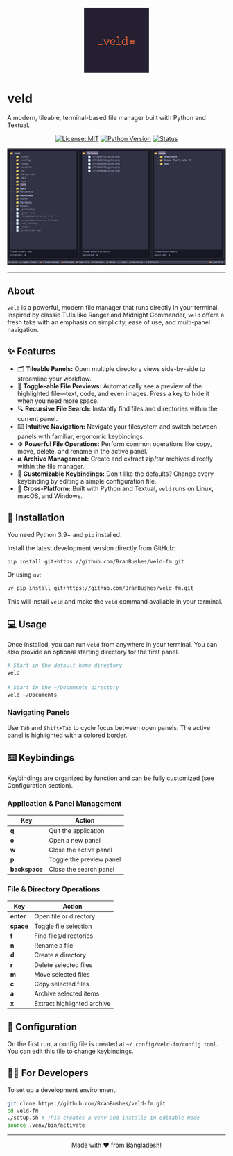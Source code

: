 <p align="center">
  <a href="https://github.com/BranBushes/veld-fm">
    <img src="https://raw.githubusercontent.com/BranBushes/veld-fm/master/.assets/logo.png" alt="veld logo" width="150">
  </a>
</p>

# veld

A modern, tileable, terminal-based file manager built with Python and Textual.

<div align="center">

[![License: MIT](https://img.shields.io/badge/License-MIT-blue.svg)](https://opensource.org/licenses/MIT)
[![Python Version](https://img.shields.io/badge/python-3.9+-brightgreen.svg)](https://www.python.org/downloads/)
[![Status](https://img.shields.io/badge/status-active-success.svg)](https://github.com/BranBushes/veld-fm)
 <!--[![PyPI version](https://img.shields.io/pypi/v/veld-fm.svg)](https://pypi.org/project/veld-fm/)  Add this line after publishing to PyPI -->

</div>

![A screenshot of the veld file manager in action.](https://raw.githubusercontent.com/BranBushes/veld-fm/master/.assets/ss.png)

---

## About

`veld` is a powerful, modern file manager that runs directly in your terminal. Inspired by classic TUIs like Ranger and Midnight Commander, `veld` offers a fresh take with an emphasis on simplicity, ease of use, and multi-panel navigation.

## ✨ Features

*   🗂️ **Tileable Panels:** Open multiple directory views side-by-side to streamline your workflow.
*   📂 **Toggle-able File Previews:** Automatically see a preview of the highlighted file—text, code, and even images. Press a key to hide it when you need more space.
*   🔍 **Recursive File Search:** Instantly find files and directories within the current panel.
*   ⌨️ **Intuitive Navigation:** Navigate your filesystem and switch between panels with familiar, ergonomic keybindings.
*   ⚙️ **Powerful File Operations:** Perform common operations like copy, move, delete, and rename in the active panel.
*   **ዚ Archive Management:** Create and extract zip/tar archives directly within the file manager.
*   🎨 **Customizable Keybindings:** Don't like the defaults? Change every keybinding by editing a simple configuration file.
*   🐧 **Cross-Platform:** Built with Python and Textual, `veld` runs on Linux, macOS, and Windows.

## 🚀 Installation

You need Python 3.9+ and `pip` installed.

Install the latest development version directly from GitHub:

```bash
pip install git+https://github.com/BranBushes/veld-fm.git
```

Or using `uv`:
```bash
uv pip install git+https://github.com/BranBushes/veld-fm.git
```

This will install `veld` and make the `veld` command available in your terminal.

## 💻 Usage

Once installed, you can run `veld` from anywhere in your terminal. You can also provide an optional starting directory for the first panel.

```bash
# Start in the default home directory
veld

# Start in the ~/Documents directory
veld ~/Documents
```

### Navigating Panels

Use `Tab` and `Shift+Tab` to cycle focus between open panels. The active panel is highlighted with a colored border.

## ⌨️ Keybindings

Keybindings are organized by function and can be fully customized (see Configuration section).

### Application & Panel Management

| Key           | Action                 |
|---------------|------------------------|
| **q**         | Quit the application   |
| **o**         | Open a new panel       |
| **w**         | Close the active panel |
| **p**         | Toggle the preview panel|
| **backspace** | Close the search panel |

### File & Directory Operations

| Key         | Action                |
|-------------|-----------------------|
| **enter**   | Open file or directory |
| **space**   | Toggle file selection |
| **f**       | Find files/directories|
| **n**       | Rename a file         |
| **d**       | Create a directory    |
| **r**       | Delete selected files |
| **m**       | Move selected files   |
| **c**       | Copy selected files   |
| **a**       | Archive selected items|
| **x**       | Extract highlighted archive |

## 🔧 Configuration

On the first run, a config file is created at `~/.config/veld-fm/config.toml`. You can edit this file to change keybindings.

## 🧑‍💻 For Developers

To set up a development environment:
```bash
git clone https://github.com/BranBushes/veld-fm.git
cd veld-fm
./setup.sh # This creates a venv and installs in editable mode
source .venv/bin/activate
```

---

<p align="center">
  Made with ❤️ from Bangladesh!
</p>
